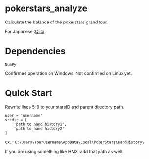# pokerstars_analyze
Calculate the balance of the pokerstars grand tour.

For Japanese :[Qiita](https://qiita.com/na001234/items/e28dbba4d8d235360276).

# Dependencies
`NumPy`

Confirmed operation on Windows. Not confirmed on Linux yet.


# Quick Start
Rewrite lines 5-9 to your starsID and parent directory path.


```
user = 'username'
srcdir = [
    'path to hand history1',
    'path to hand history2'
]
```

ex. : `C:\Users\YourUsername\AppData\Local\PokerStars\HandHistory\`

If you are using something like HM3, add that path as well.


